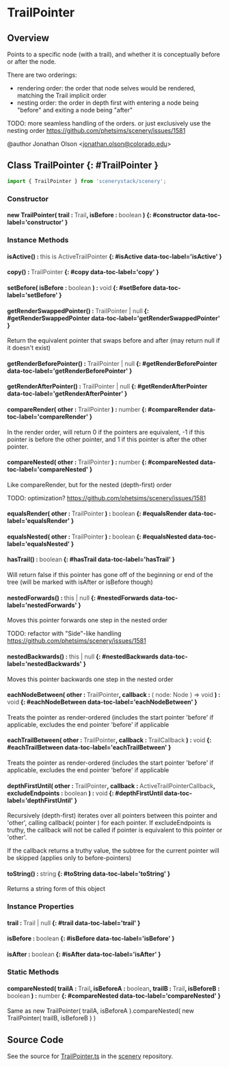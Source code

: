 # TrailPointer

## Overview

Points to a specific node (with a trail), and whether it is conceptually before or after the node.

There are two orderings:
- rendering order: the order that node selves would be rendered, matching the Trail implicit order
- nesting order:   the order in depth first with entering a node being "before" and exiting a node being "after"

TODO: more seamless handling of the orders. or just exclusively use the nesting order https://github.com/phetsims/scenery/issues/1581

@author Jonathan Olson &lt;jonathan.olson@colorado.edu&gt;

## Class TrailPointer {: #TrailPointer }


```js
import { TrailPointer } from 'scenerystack/scenery';
```
### Constructor

#### new TrailPointer( trail : <span style="font-weight: 400; opacity: 80%;">Trail</span>, isBefore : <span style="font-weight: 400; opacity: 80%;">boolean</span> ) {: #constructor data-toc-label='constructor' }

### Instance Methods

#### isActive() : <span style="font-weight: 400; opacity: 80%;">this is ActiveTrailPointer</span> {: #isActive data-toc-label='isActive' }

#### copy() : <span style="font-weight: 400; opacity: 80%;">TrailPointer</span> {: #copy data-toc-label='copy' }

#### setBefore( isBefore : <span style="font-weight: 400; opacity: 80%;">boolean</span> ) : <span style="font-weight: 400; opacity: 80%;">void</span> {: #setBefore data-toc-label='setBefore' }

#### getRenderSwappedPointer() : <span style="font-weight: 400; opacity: 80%;">TrailPointer | null</span> {: #getRenderSwappedPointer data-toc-label='getRenderSwappedPointer' }

Return the equivalent pointer that swaps before and after (may return null if it doesn't exist)

#### getRenderBeforePointer() : <span style="font-weight: 400; opacity: 80%;">TrailPointer | null</span> {: #getRenderBeforePointer data-toc-label='getRenderBeforePointer' }

#### getRenderAfterPointer() : <span style="font-weight: 400; opacity: 80%;">TrailPointer | null</span> {: #getRenderAfterPointer data-toc-label='getRenderAfterPointer' }

#### compareRender( other : <span style="font-weight: 400; opacity: 80%;">TrailPointer</span> ) : <span style="font-weight: 400; opacity: 80%;">number</span> {: #compareRender data-toc-label='compareRender' }

In the render order, will return 0 if the pointers are equivalent, -1 if this pointer is before the
other pointer, and 1 if this pointer is after the other pointer.

#### compareNested( other : <span style="font-weight: 400; opacity: 80%;">TrailPointer</span> ) : <span style="font-weight: 400; opacity: 80%;">number</span> {: #compareNested data-toc-label='compareNested' }

Like compareRender, but for the nested (depth-first) order

TODO: optimization? https://github.com/phetsims/scenery/issues/1581

#### equalsRender( other : <span style="font-weight: 400; opacity: 80%;">TrailPointer</span> ) : <span style="font-weight: 400; opacity: 80%;">boolean</span> {: #equalsRender data-toc-label='equalsRender' }

#### equalsNested( other : <span style="font-weight: 400; opacity: 80%;">TrailPointer</span> ) : <span style="font-weight: 400; opacity: 80%;">boolean</span> {: #equalsNested data-toc-label='equalsNested' }

#### hasTrail() : <span style="font-weight: 400; opacity: 80%;">boolean</span> {: #hasTrail data-toc-label='hasTrail' }

Will return false if this pointer has gone off of the beginning or end of the tree (will be marked with isAfter or
isBefore though)

#### nestedForwards() : <span style="font-weight: 400; opacity: 80%;">this | null</span> {: #nestedForwards data-toc-label='nestedForwards' }

Moves this pointer forwards one step in the nested order

TODO: refactor with "Side"-like handling https://github.com/phetsims/scenery/issues/1581

#### nestedBackwards() : <span style="font-weight: 400; opacity: 80%;">this | null</span> {: #nestedBackwards data-toc-label='nestedBackwards' }

Moves this pointer backwards one step in the nested order

#### eachNodeBetween( other : <span style="font-weight: 400; opacity: 80%;">TrailPointer</span>, callback : <span style="font-weight: 400; opacity: 80%;">( node: Node ) =&gt; void</span> ) : <span style="font-weight: 400; opacity: 80%;">void</span> {: #eachNodeBetween data-toc-label='eachNodeBetween' }

Treats the pointer as render-ordered (includes the start pointer 'before' if applicable, excludes the end pointer
'before' if applicable

#### eachTrailBetween( other : <span style="font-weight: 400; opacity: 80%;">TrailPointer</span>, callback : <span style="font-weight: 400; opacity: 80%;">TrailCallback</span> ) : <span style="font-weight: 400; opacity: 80%;">void</span> {: #eachTrailBetween data-toc-label='eachTrailBetween' }

Treats the pointer as render-ordered (includes the start pointer 'before' if applicable, excludes the end pointer
'before' if applicable

#### depthFirstUntil( other : <span style="font-weight: 400; opacity: 80%;">TrailPointer</span>, callback : <span style="font-weight: 400; opacity: 80%;">ActiveTrailPointerCallback</span>, excludeEndpoints : <span style="font-weight: 400; opacity: 80%;">boolean</span> ) : <span style="font-weight: 400; opacity: 80%;">void</span> {: #depthFirstUntil data-toc-label='depthFirstUntil' }

Recursively (depth-first) iterates over all pointers between this pointer and 'other', calling
callback( pointer ) for each pointer. If excludeEndpoints is truthy, the callback will not be
called if pointer is equivalent to this pointer or 'other'.

If the callback returns a truthy value, the subtree for the current pointer will be skipped
(applies only to before-pointers)

#### toString() : <span style="font-weight: 400; opacity: 80%;">string</span> {: #toString data-toc-label='toString' }

Returns a string form of this object

### Instance Properties

#### trail : <span style="font-weight: 400; opacity: 80%;">Trail | null</span> {: #trail data-toc-label='trail' }

#### isBefore : <span style="font-weight: 400; opacity: 80%;">boolean</span> {: #isBefore data-toc-label='isBefore' }

#### isAfter : <span style="font-weight: 400; opacity: 80%;">boolean</span> {: #isAfter data-toc-label='isAfter' }

### Static Methods

#### compareNested( trailA : <span style="font-weight: 400; opacity: 80%;">Trail</span>, isBeforeA : <span style="font-weight: 400; opacity: 80%;">boolean</span>, trailB : <span style="font-weight: 400; opacity: 80%;">Trail</span>, isBeforeB : <span style="font-weight: 400; opacity: 80%;">boolean</span> ) : <span style="font-weight: 400; opacity: 80%;">number</span> {: #compareNested data-toc-label='compareNested' }

Same as new TrailPointer( trailA, isBeforeA ).compareNested( new TrailPointer( trailB, isBeforeB ) )



## Source Code

See the source for [TrailPointer.ts](https://github.com/phetsims/scenery/blob/main/js/util/TrailPointer.ts) in the [scenery](https://github.com/phetsims/scenery) repository.
